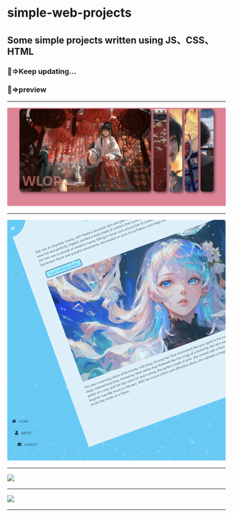 # simple-web-projects
## Some simple projects written using JS、CSS、HTML
### 💫=>Keep updating...<br>
### 🔆=>preview
<hr>

![](./expanding-cards-xiaolv/preview/小绿1.png)

<hr>

![](./my-rotating-nav-animation/preview2.png)

<hr>

![](https://img-blog.csdnimg.cn/c06dd6655641482a9c770f8ca1a5cc39.png#pic_center)

<hr>

![](https://img-blog.csdnimg.cn/a02a0ac61f024a8e8738a7c024e25a6d.png#pic_center)

<hr>
